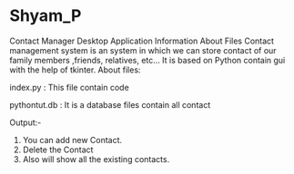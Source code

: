 # Shyam_P

Contact Manager Desktop Application
Information About Files
Contact management system is an system in which we can store contact of our family members ,friends, relatives, etc...
It is based on Python contain gui with the help of tkinter.
About files:

index.py : This file contain code

pythontut.db : It is a database files contain all contact

Output:- 
1) You can add new Contact.
2) Delete the Contact
3) Also will show all the existing contacts.
